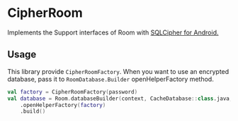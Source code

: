 # CipherRoom

Implements the Support interfaces of Room with [SQLCipher for Android.](https://www.zetetic.net/sqlcipher/sqlcipher-for-android/)

## Usage
This library provide `CipherRoomFactory`.
When you want to use an encrypted database, pass it to `RoomDatabase.Builder` openHelperFactory method.

```kotlin
val factory = CipherRoomFactory(password)
val database = Room.databaseBuilder(context, CacheDatabase::class.java, "db_name")
    .openHelperFactory(factory)
    .build()
```
